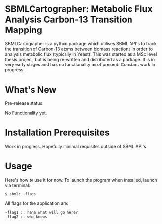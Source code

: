 SBMLCartographer: Metabolic Flux Analysis Carbon-13 Transition Mapping
=========================================================
SBMLCartographer is a python package which utilises SBML API's to track the transition
of Carbon-13 atoms between biomass reactions in order to analysis metabolic flux (typically in Yeast).
This was started as a MSc level thesis project, but is being re-written and distributed as a package.
It is in very early stages and has no functionality as of present. Constant work in progress.

What's New
==========
Pre-release status.

No Functionality yet.


Installation Prerequisites
==========================

Work in progress. Hopefully minimal requisites outside of SBML API's


Usage
=====

Here's how to use it for now. To launch the program when installed, launch via terminal:

    $ sbmlc -flags

All flags for the application are:

    -flag1 :: haha what will go here?
    -flag2 :: who knows












